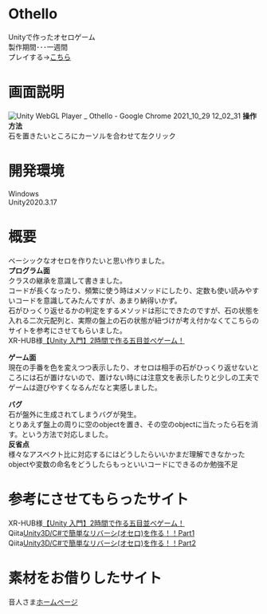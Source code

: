 # Othello
Unityで作ったオセロゲーム  
製作期間･･･一週間  
プレイする→[こちら](https://wataru199410.github.io/Othello/GameDate/)  

# 画面説明
![Unity WebGL Player _ Othello - Google Chrome 2021_10_29 12_02_31](https://user-images.githubusercontent.com/89332031/139368270-ba5154e1-3a90-4c53-9982-1d7d5c76bab3.png)
**操作方法**  
石を置きたいところにカーソルを合わせて左クリック  


# 開発環境
Windows  
Unity2020.3.17  

# 概要
ベーシックなオセロを作りたいと思い作りました。  
**プログラム面**  
クラスの継承を意識して書きました。  
コードが長くなったり、頻繁に使う時はメソッドにしたり、定数も使い読みやすいコードを意識してみたんですが、あまり納得いかず。  
石がひっくり返せるかの判定をするメソッドは形にできたのですが、石の状態を入れる二次元配列と、実際の盤上の石の状態が紐づけが考え付かなくてこちらのサイトを参考にさせてもらいました。  
XR-HUB様[【Unity 入門】2時間で作る五目並べゲーム！](https://xr-hub.com/archives/13899)  

**ゲーム面**  
現在の手番を色を変えつつ表示したり、オセロは相手の石がひっくり返せないところには石が置けないので、置けない時には注意文を表示したりと少しの工夫でゲームは遊びやすくなるんだなと実感しました。  

**バグ**  
石が盤外に生成されてしまうバグが発生。  
とりあえず盤上の周りに空のobjectを置き、その空のobjectに当たったら石を消す。という方法で対応しました。  
**反省点**  
様々なアスペクト比に対応するにはどうしたらいいかまだ理解できなかった  
objectや変数の命名をどうしたらもっといいコードにできるのか勉強不足  

# 参考にさせてもらったサイト
XR-HUB様[【Unity 入門】2時間で作る五目並べゲーム！](https://xr-hub.com/archives/13899)  
Qiita[Unity3D/C#で簡単なリバーシ(オセロ)を作る！！Part1](https://qiita.com/t-o2mt/items/40e4bca24011dd88d8a7)  
Qiita[Unity3D/C#で簡単なリバーシ(オセロ)を作る！！Part2](https://qiita.com/t-o2mt/items/7ec46c62107f965572c1)  
# 素材をお借りしたサイト
音人さま[ホームページ](https://on-jin.com/)



